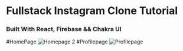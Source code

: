 # Fullstack Instagram Clone Tutorial

### Built With React, Firebase && Chakra UI

#HomePage
![Homepage 2](https://github.com/Pramod556/INSTGRAM-CLONE/assets/98465143/11e23b7b-60bd-4252-aef4-1739e198007b)
#Profilepage
![Profilepage](https://github.com/Pramod556/INSTGRAM-CLONE/assets/98465143/6e4d7256-5842-4599-9d4e-13bd2f5ea36c)
